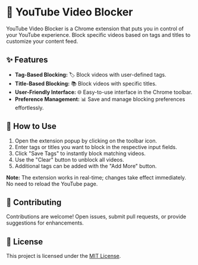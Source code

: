 # 🚫 YouTube Video Blocker

YouTube Video Blocker is a Chrome extension that puts you in control of your YouTube experience. Block specific videos based on tags and titles to customize your content feed.

## ✨ Features

- **Tag-Based Blocking:** 🏷️ Block videos with user-defined tags.
- **Title-Based Blocking:** 📚 Block videos with specific titles.
- **User-Friendly Interface:** 🌐 Easy-to-use interface in the Chrome toolbar. 
- **Preference Management:** 📊 Save and manage blocking preferences effortlessly.

## 🚀 How to Use

1. Open the extension popup by clicking on the toolbar icon.
2. Enter tags or titles you want to block in the respective input fields.
3. Click "Save Tags" to instantly block matching videos.
4. Use the "Clear" button to unblock all videos.
5. Additional tags can be added with the "Add More" button.

**Note:** The extension works in real-time; changes take effect immediately. No need to reload the YouTube page.

## 🤝 Contributing

Contributions are welcome! Open issues, submit pull requests, or provide suggestions for enhancements.

## 📜 License

This project is licensed under the [MIT License](LICENSE).

